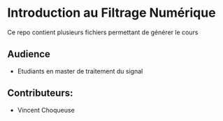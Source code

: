 # Introduction au Filtrage Numérique

Ce repo contient plusieurs fichiers permettant de générer le cours 

## Audience

* Etudiants en master de traitement du signal


## Contributeurs:

* Vincent Choqueuse

